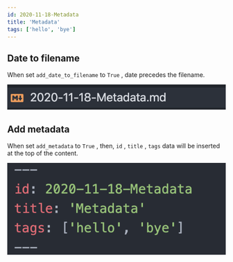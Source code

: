 ```yaml
---
id: 2020-11-18-Metadata
title: 'Metadata'
tags: ['hello', 'bye']
---
```


## Date to filename

When set `add_date_to_filename` to `True` , date precedes the filename.

![2020-11-18-Metadata-image-0](images/2020-11-18-Metadata-image-0.png)

## Add metadata

When set `add_metadata` to `True` , then, `id` , `title` , `tags` data will be inserted at the top of the content.

![2020-11-18-Metadata-image-1](images/2020-11-18-Metadata-image-1.png)
